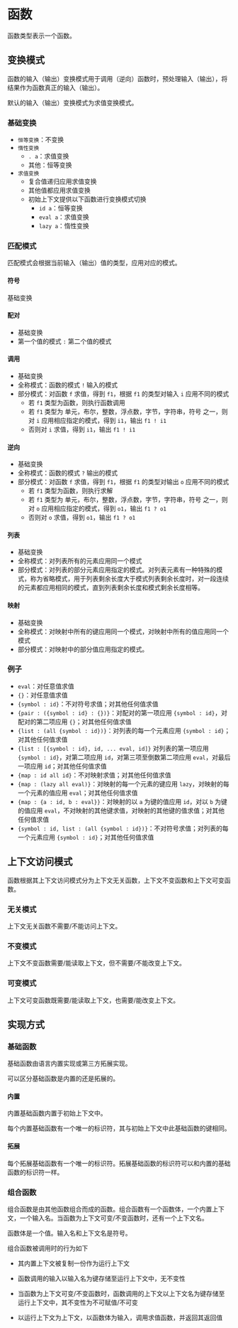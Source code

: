 # 函数

函数类型表示一个函数。

## 变换模式

函数的输入（输出）变换模式用于调用（逆向）函数时，预处理输入（输出），将结果作为函数真正的输入（输出）。

默认的输入（输出）变换模式为求值变换模式。

### 基础变换

- `恒等变换`：不变换
- `惰性变换`
  - `. a`：求值变换
  - 其他：恒等变换
- `求值变换`
  - 复合值递归应用求值变换
  - 其他值都应用求值变换
  - 初始上下文提供以下函数进行变换模式切换
    - `id a`：恒等变换
    - `eval a`：求值变换
    - `lazy a`：惰性变换

### 匹配模式

匹配模式会根据当前输入（输出）值的类型，应用对应的模式。

#### 符号

基础变换

#### 配对

- 基础变换
- 第一个值的模式 `:` 第二个值的模式

#### 调用

- 基础变换
- 全称模式：函数的模式 `!` 输入的模式
- 部分模式：对函数 `f` 求值，得到 `f1`，根据 `f1` 的类型对输入 `i` 应用不同的模式
  - 若 `f1` 类型为函数，则执行函数调用
  - 若 `f1` 类型为 单元，布尔，整数，浮点数，字节，字符串，符号 之一，则对 `i` 应用相应指定的模式，得到 `i1`，输出 `f1 ! i1`
  - 否则对 `i` 求值，得到 `i1`，输出 `f1 ! i1`

#### 逆向

- 基础变换
- 全称模式：函数的模式 `?` 输出的模式
- 部分模式：对函数 `f` 求值，得到 `f1`，根据 `f1` 的类型对输出 `o` 应用不同的模式
  - 若 `f1` 类型为函数，则执行求解
  - 若 `f1` 类型为 单元，布尔，整数，浮点数，字节，字符串，符号 之一，则对 `o` 应用相应指定的模式，得到 `o1`，输出 `f1 ? o1`
  - 否则对 `o` 求值，得到 `o1`，输出 `f1 ? o1`

#### 列表

- 基础变换
- 全称模式：对列表所有的元素应用同一个模式
- 部分模式：对列表的部分元素应用指定的模式。对列表元素有一种特殊的模式，称为省略模式，用于列表剩余长度大于模式列表剩余长度时，对一段连续的元素都应用相同的模式，直到列表剩余长度和模式剩余长度相等。

#### 映射

- 基础变换
- 全称模式：对映射中所有的键应用同一个模式，对映射中所有的值应用同一个模式
- 部分模式：对映射中的部分值应用指定的模式。

### 例子

- `eval`：对任意值求值
- `{}`：对任意值求值
- `{symbol : id}`：不对符号求值；对其他任何值求值
- `{pair : ({symbol : id} : {})}`：对配对的第一项应用 `{symbol : id}`，对配对的第二项应用 `{}`；对其他任何值求值
- `{list : (all {symbol : id})}`：对列表的每一个元素应用 `{symbol : id}`；对其他任何值求值
- `{list : [{symbol : id}, id, ... eval, id]}` 对列表的第一项应用 `{symbol : id}`，对第二项应用 `id`，对第三项至倒数第二项应用 `eval`，对最后一项应用 `id`；对其他任何值求值
- `{map : id all id}`：不对映射求值；对其他任何值求值
- `{map : (lazy all eval)}`：对映射的每一个元素的键应用 `lazy`，对映射的每一个元素的值应用 `eval`；对其他任何值求值
- `{map : {a : id, b : eval}}`：对映射的以 `a` 为键的值应用 `id`，对以 `b` 为键的值应用 `eval`，不对映射的其他键求值，对映射的其他键的值求值；对其他任何值求值
- `{symbol : id, list : (all {symbol : id})}`：不对符号求值；对列表的每一个元素应用 `{symbol : id}`；对其他任何值求值

## 上下文访问模式

函数根据其上下文访问模式分为上下文无关函数，上下文不变函数和上下文可变函数。

### 无关模式

上下文无关函数不需要/不能访问上下文。

### 不变模式

上下文不变函数需要/能读取上下文，但不需要/不能改变上下文。

### 可变模式

上下文可变函数既需要/能读取上下文，也需要/能改变上下文。

## 实现方式

### 基础函数

基础函数由语言内置实现或第三方拓展实现。

可以区分基础函数是内置的还是拓展的。

#### 内置

内置基础函数内置于初始上下文中。

每个内置基础函数有一个唯一的标识符，其与初始上下文中此基础函数的键相同。

#### 拓展

每个拓展基础函数有一个唯一的标识符。拓展基础函数的标识符可以和内置的基础函数的标识符一样。

### 组合函数

组合函数是由其他函数组合而成的函数。组合函数有一个函数体，一个内置上下文，一个输入名。当函数为上下文可变/不变函数时，还有一个上下文名。

函数体是一个值。输入名和上下文名是符号。

组合函数被调用时的行为如下

- 其内置上下文被复制一份作为运行上下文

- 函数调用的输入以输入名为键存储至运行上下文中，无不变性

- 当函数为上下文可变/不变函数时，函数调用的上下文以上下文名为键存储至运行上下文中，其不变性为不可赋值/不可变

- 以运行上下文为上下文，以函数体为输入，调用求值函数，并返回其返回值
